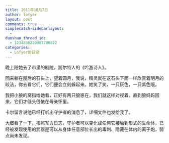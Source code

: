 ```yaml
---
title: 2011年10月7日
author: lofyer
layout: post
comments: true
simplecatch-sidebarlayout:
  - 
duoshuo_thread_id:
  - 1234836220387786822
categories:
  - Lofyer的日记
---
```

晚上陪她去了市里的剧院，凯尔特人的《吟游诗人》。

回来躺在屋后的石头上，望着圆月，我说，精灵就在这石头下面一样欣赏着明月的皎洁，你去看它们，它们便会立刻躲起来。她笑了笑，一只灰色，一只紫色哦。

我把小狼的窝指给她看，正好有两只狼崽在，我们就这样对视着。直到狼妈妈回来，它们才低头偎依在母亲怀里。

卡尔留言说他已经打听出守护者的消息了，详细文件也发给我了。

大概看了一下，按照军方日志，守护者可以变化成任何它接触到形式的生命体，已经被发现使用的武器是可以从身体任意部位长出的毒刺、隐藏在体内的离子炮，弱点尚未发现。